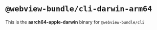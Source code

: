 # `@webview-bundle/cli-darwin-arm64`

This is the **aarch64-apple-darwin** binary for `@webview-bundle/cli`
